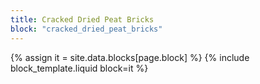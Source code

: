 ```yaml
---
title: Cracked Dried Peat Bricks
block: "cracked_dried_peat_bricks"
---
```


{% assign it = site.data.blocks[page.block] %}
{% include block_template.liquid block=it %}

